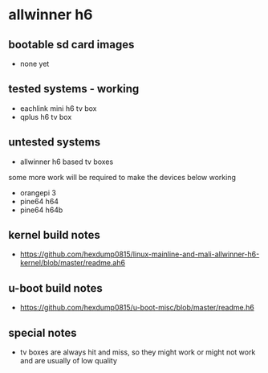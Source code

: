 # allwinner h6

## bootable sd card images

- none yet

## tested systems - working

- eachlink mini h6 tv box
- qplus h6 tv box

## untested systems

- allwinner h6 based tv boxes

some more work will be required to make the devices below working

- orangepi 3
- pine64 h64
- pine64 h64b

## kernel build notes

- https://github.com/hexdump0815/linux-mainline-and-mali-allwinner-h6-kernel/blob/master/readme.ah6

## u-boot build notes

- https://github.com/hexdump0815/u-boot-misc/blob/master/readme.h6

## special notes

- tv boxes are always hit and miss, so they might work or might not work and are usually of low quality
